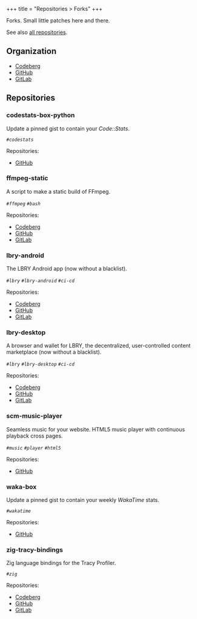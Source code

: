 +++
title = "Repositories > Forks"
+++

Forks. Small little patches here and there.

See also [all repositories](@/notes/Repositories.md).

## Organization

- [Codeberg](https://codeberg.org/paveloom-f)
- [GitHub](https://github.com/paveloom-f)
- [GitLab](https://gitlab.com/paveloom-g/forks)

## Repositories

### codestats-box-python

Update a pinned gist to contain your _Code::Stats_.

*`#codestats`*

Repositories:

- [GitHub](https://github.com/paveloom-f/codestats-box-python)

### ffmpeg-static

A script to make a static build of FFmpeg.

*`#ffmpeg` `#bash`*

Repositories:

- [Codeberg](https://codeberg.org/paveloom-f/ffmpeg-static)
- [GitHub](https://github.com/paveloom-f/ffmpeg-static)
- [GitLab](https://gitlab.com/paveloom-g/forks/ffmpeg-static)

### lbry-android

The LBRY Android app (now without a blacklist).

*`#lbry` `#lbry-android` `#ci-cd`*

Repositories:

- [Codeberg](https://codeberg.org/paveloom-f/lbry-android)
- [GitHub](https://github.com/paveloom-f/lbry-android)
- [GitLab](https://gitlab.com/paveloom-g/forks/lbry-android)

### lbry-desktop

A browser and wallet for LBRY, the decentralized, user-controlled content marketplace (now without a blacklist).

*`#lbry` `#lbry-desktop` `#ci-cd`*

Repositories:

- [Codeberg](https://codeberg.org/paveloom-f/lbry-desktop)
- [GitHub](https://github.com/paveloom-f/lbry-desktop)
- [GitLab](https://gitlab.com/paveloom-g/forks/lbry-desktop)

### scm-music-player

Seamless music for your website. HTML5 music player with continuous playback cross pages.

*`#music` `#player` `#html5`*

Repositories:

- [GitHub](https://github.com/paveloom-f/scm-music-player)

### waka-box

Update a pinned gist to contain your weekly *WakaTime* stats.

*`#wakatime`*

Repositories:

- [GitHub](https://github.com/paveloom-f/waka-box)

### zig-tracy-bindings

Zig language bindings for the Tracy Profiler.

*`#zig`*

Repositories:

- [Codeberg](https://codeberg.org/paveloom-f/zig-tracy-bindings)
- [GitHub](https://github.com/paveloom-f/zig-tracy-bindings)
- [GitLab](https://gitlab.com/paveloom-g/forks/zig-tracy-bindings)
